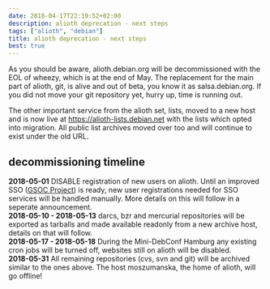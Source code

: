```yaml
---
date: 2018-04-17T22:19:52+02:00
description: alioth deprecation - next steps
tags: ["alioth", "debian"]
title: alioth deprecation - next steps
best: true
---
```


As you should be aware, alioth.debian.org will be decommissioned with
the EOL of wheezy, which is at the end of May. The replacement for
the main part of alioth, git, is alive and out of beta, you know it
as salsa.debian.org. If you did not move your git repository yet,
hurry up, time is running out.

The other important service from the alioth set, lists, moved to a
new host and is now live at https://alioth-lists.debian.net
with the lists which opted into migration. All public list archives
moved over too and will continue to exist under the old URL.

## decommissioning timeline

**2018-05-01**  DISABLE registration of new users on alioth. Until an improved SSO ([GSOC Project](https://wiki.debian.org/SummerOfCode2018/Projects#SummerOfCode2018.2FProjects.2FNewDebianSSO.Successor_of_the_Debian_SSO_Service)) is ready, new user registrations needed for SSO services will be handled manually. More details on this will follow in a seperate announcement.<br/>
**2018-05-10 - 2018-05-13** darcs, bzr and mercurial repositories will be exported as tarballs and made available readonly from a new archive host, details on that will follow.<br/>
**2018-05-17 - 2018-05-18** During the Mini-DebConf Hamburg any existing cron jobs will be turned off, websites still on alioth will be disabled.<br/>
**2018-05-31** All remaining repositories (cvs, svn and git) will be archived similar to the ones above.
          The host moszumanska, the home of alioth, will go offline!
